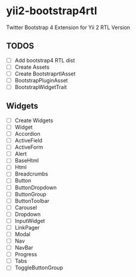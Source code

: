 #
# yii2-bootstrap4rtl
Twitter Bootstrap 4 Extension for Yii 2 RTL Version


## TODOS
- [ ] Add bootstrap4 RTL dist
- [ ] Create Assets
- [ ] Create BootstraprtlAsset
- [ ] BootstrapPluginAsset
- [ ] BootstrapWidgetTrait

## Widgets
- [ ] Create Widgets
- [ ] Widget
- [ ] Accordion
- [ ] ActiveField
- [ ] ActiveForm
- [ ] Alert
- [ ] BaseHtml
- [ ] Html
- [ ] Breadcrumbs
- [ ] Button
- [ ] ButtonDropdown
- [ ] ButtonGroup
- [ ] ButtonToolbar
- [ ] Carousel
- [ ] Dropdown
- [ ] InputWidget
- [ ] LinkPager
- [ ] Modal
- [ ] Nav
- [ ] NavBar
- [ ] Progress
- [ ] Tabs
- [ ] ToggleButtonGroup
